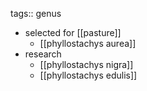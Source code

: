 tags:: genus

- selected for [[pasture]]
	- [[phyllostachys aurea]]
- research
	- [[phyllostachys nigra]]
	- [[phyllostachys edulis]]